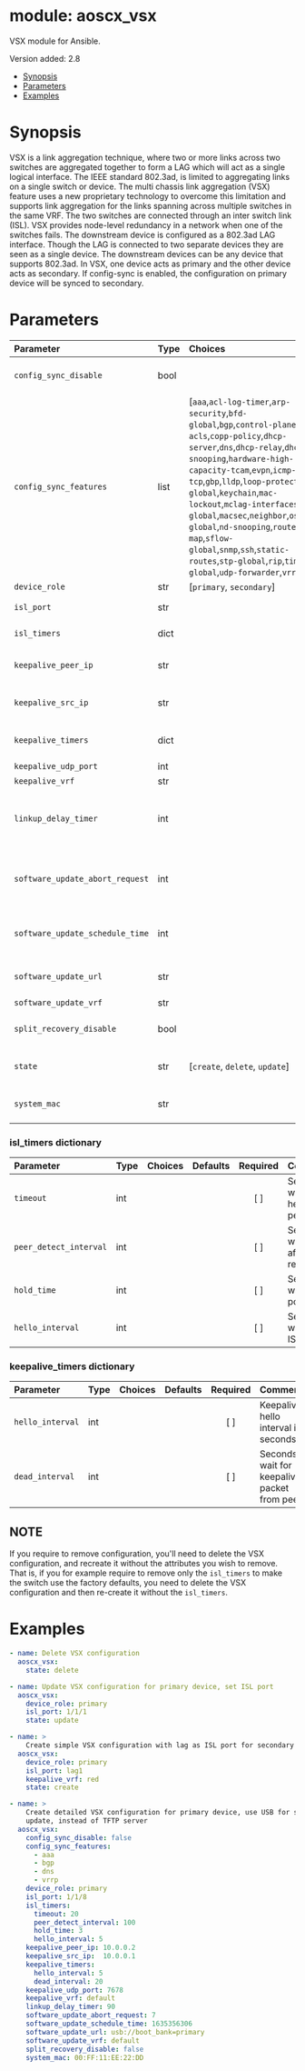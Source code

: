 # module: aoscx_vsx

VSX module for Ansible.

Version added: 2.8

 - [Synopsis](#Synpsis)
 - [Parameters](#Parameters)
 - [Examples](#Examples)

# Synopsis

VSX is a link aggregation technique, where two or more links across two
switches are aggregated together to form a LAG which will act as a single
logical interface. The IEEE standard 802.3ad, is limited to aggregating links
on a single switch or device. The multi chassis link aggregation (VSX) feature
uses a new proprietary technology to overcome this limitation and supports
link aggregation for the links spanning across multiple switches in the same
VRF. The two switches are connected through an inter switch link (ISL). VSX
provides node-level redundancy in a network when one of the switches fails.
The downstream device is configured as a 802.3ad LAG interface. Though the LAG
is connected to two separate devices they are seen as a single device. The
downstream devices can be any device that supports 802.3ad. In VSX, one device
acts as primary and the other device acts as secondary. If config-sync is
enabled, the configuration on primary device will be synced to secondary.

# Parameters

| Parameter                       | Type | Choices                                                                                                                                                                                                                                                                                                                                                                                                                                                                | Defaults  | Required | Comments                                                                           |
|:--------------------------------|:-----|:-----------------------------------------------------------------------------------------------------------------------------------------------------------------------------------------------------------------------------------------------------------------------------------------------------------------------------------------------------------------------------------------------------------------------------------------------------------------------|:----------|:--------:|:-----------------------------------------------------------------------------------|
| `config_sync_disable`           | bool |                                                                                                                                                                                                                                                                                                                                                                                                                                                                        |           | [ ]      | Whether to disable VSX synchronization                                             |
| `config_sync_features`          | list | [`aaa`,`acl-log-timer`,`arp-security`,`bfd-global`,`bgp`,`control-plane-acls`,`copp-policy`,`dhcp-server`,`dns`,`dhcp-relay`,`dhcp-snooping`,`hardware-high-capacity-tcam`,`evpn`,`icmp-tcp`,`gbp`,`lldp`,`loop-protect-global`,`keychain`,`mac-lockout`,`mclag-interfaces`,`mgmd-global`,`macsec`,`neighbor`,`ospf`,`qos-global`,`nd-snooping`,`route-map`,`sflow-global`,`snmp`,`ssh`,`static-routes`,`stp-global`,`rip`,`time`,`vsx-global`,`udp-forwarder`,`vrrp`] |           | [ ]      | Feature configurations to be globally synchronized between VSX peers.              |
| `device_role`                   | str  | [`primary`, `secondary`]                                                                                                                                                                                                                                                                                                                                                                                                                                               |           | [ ]      |                                                                                    |
| `isl_port`                      | str  |                                                                                                                                                                                                                                                                                                                                                                                                                                                                        |           | [ ]      | Port for Inter-Switch Link                                                         |
| `isl_timers`                    | dict |                                                                                                                                                                                                                                                                                                                                                                                                                                                                        |           | [ ]      | See [isl_timers](#isl_timers-dictionary) below.                                    |
| `keepalive_peer_ip`             | str  |                                                                                                                                                                                                                                                                                                                                                                                                                                                                        |           | [ ]      | Must be together with keepalive_src_ip                                             |
| `keepalive_src_ip`              | str  |                                                                                                                                                                                                                                                                                                                                                                                                                                                                        |           | [ ]      | Must be together with keepalive_peer_ip                                            |
| `keepalive_timers`              | dict |                                                                                                                                                                                                                                                                                                                                                                                                                                                                        |           | [ ]      | See [keepalive_timers](#keepalive_timers-dictionary) below.                        |
| `keepalive_udp_port`            | int  |                                                                                                                                                                                                                                                                                                                                                                                                                                                                        | `7678`    | [ ]      |                                                                                    |
| `keepalive_vrf`                 | str  |                                                                                                                                                                                                                                                                                                                                                                                                                                                                        | `default` | [ ]      |                                                                                    |
| `linkup_delay_timer`            | int  |                                                                                                                                                                                                                                                                                                                                                                                                                                                                        |           | [ ]      | Seconds before ISL is considered fully established and VSX peers are synchronized. |
| `software_update_abort_request` | int  |                                                                                                                                                                                                                                                                                                                                                                                                                                                                        |           | [ ]      | Number of times a software update was requested to be aborted                      |
| `software_update_schedule_time` | int  |                                                                                                                                                                                                                                                                                                                                                                                                                                                                        |           | [ ]      | Seconds from epoch when update should be performed                                 |
| `software_update_url`           | str  |                                                                                                                                                                                                                                                                                                                                                                                                                                                                        |           | [ ]      | Only TFTP or USB are supported                                                     |
| `software_update_vrf`           | str  |                                                                                                                                                                                                                                                                                                                                                                                                                                                                        | `default` | [ ]      |                                                                                    |
| `split_recovery_disable`        | bool |                                                                                                                                                                                                                                                                                                                                                                                                                                                                        |           | [ ]      | Whether to disable split brain recovery                                            |
| `state`                         | str  | [`create`, `delete`, `update`]                                                                                                                                                                                                                                                                                                                                                                                                                                         | `create`  | [ ]      | The action to be taken with the current VSX                                        |
| `system_mac`                    | str  |                                                                                                                                                                                                                                                                                                                                                                                                                                                                        |           | [ ]      | Must be in xx:xx:xx:xx:xx:xx format                                                |

### isl_timers dictionary

| Parameter              | Type | Choices | Defaults | Required | Comments                              |
|:-----------------------|:-----|:--------|:---------|:--------:|:--------------------------------------|
| `timeout`              | int  |         |          | [ ]      | Seconds to wait for hellos from peer. |
| `peer_detect_interval` | int  |         |          | [ ]      | Seconds to wait for ISL after reboot. |
| `hold_time`            | int  |         |          | [ ]      | Seconds to wait for ISL port-flap.    |
| `hello_interval`       | int  |         |          | [ ]      | Seconds to wait for ISLP.             |

### keepalive_timers dictionary

| Parameter        | Type | Choices | Defaults | Required | Comments                                        |
|:-----------------|:-----|:--------|:---------|:--------:|:------------------------------------------------|
| `hello_interval` | int  |         |          | [ ]      | Keepalive hello interval in seconds.            |
| `dead_interval`  | int  |         |          | [ ]      | Seconds to wait for keepalive packet from peer. |

## NOTE

If you require to remove configuration, you'll need to delete the VSX
configuration, and recreate it without the attributes you wish to remove. That
is, if you for example require to remove only the `isl_timers` to make the
switch use the factory defaults, you need to delete the VSX configuration and
then re-create it without the `isl_timers`.

# Examples

```YAML
- name: Delete VSX configuration
  aoscx_vsx:
    state: delete
```

```YAML
- name: Update VSX configuration for primary device, set ISL port
  aoscx_vsx:
    device_role: primary
    isl_port: 1/1/1
    state: update
```

```YAML
- name: >
    Create simple VSX configuration with lag as ISL port for secondary device
  aoscx_vsx:
    device_role: primary
    isl_port: lag1
    keepalive_vrf: red
    state: create
```

```YAML
- name: >
    Create detailed VSX configuration for primary device, use USB for software
    update, instead of TFTP server
  aoscx_vsx:
    config_sync_disable: false
    config_sync_features:
      - aaa
      - bgp
      - dns
      - vrrp
    device_role: primary
    isl_port: 1/1/8
    isl_timers:
      timeout: 20
      peer_detect_interval: 100
      hold_time: 3
      hello_interval: 5
    keepalive_peer_ip: 10.0.0.2
    keepalive_src_ip:  10.0.0.1
    keepalive_timers:
      hello_interval: 5
      dead_interval: 20
    keepalive_udp_port: 7678
    keepalive_vrf: default
    linkup_delay_timer: 90
    software_update_abort_request: 7
    software_update_schedule_time: 1635356306
    software_update_url: usb://boot_bank=primary
    software_update_vrf: default
    split_recovery_disable: false
    system_mac: 00:FF:11:EE:22:DD
```

